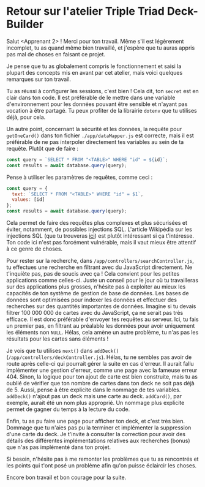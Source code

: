 # Retour sur l'atelier Triple Triad Deck-Builder

Salut <Apprenant 2> ! Merci pour ton travail. Même s'il est légèrement incomplet, tu as quand même bien travaillé, et j'espère que tu auras appris pas mal de choses en faisant ce projet. 

Je pense que tu as globalement compris le fonctionnement et saisi la plupart des concepts mis en avant par cet atelier, mais voici quelques remarques sur ton travail.

Tu as réussi à configurer les sessions, c'est bien ! Cela dit, ton `secret` est en clair dans ton code. Il est préférable de le mettre dans une variable d'environnement pour les données pouvant être sensible et n'ayant pas vocation à être partagé. Tu peux profiter de la librairie `dotenv` que tu utilises déjà, pour cela.

Un autre point, concernant la sécurité et les données, la requête pour `getOneCard()` dans ton fichier `./app/dataMapper.js` est correcte, mais il est préférable de ne pas interpoler directement tes variables au sein de ta requête.
Plutôt que de faire :
```javascript
const query = `SELECT * FROM "<TABLE>" WHERE "id" = ${id}`;
const results = await database.query(query);
```
Pense à utiliser les paramètres de requêtes, comme ceci :
```javascript
const query = {
  text: `SELECT * FROM "<TABLE>" WHERE "id" = $1`,
  values: [id]
};
const results = await database.query(query);
```
Cela permet de faire des requêtes plus complexes et plus sécurisées et éviter, notamment, de possibles injections SQL. L'article Wikipédia sur les injections SQL (que tu trouveras [ici](https://fr.wikipedia.org/wiki/Injection_SQL)) est plutôt intéressant si ça t'intéresse. Ton code ici n'est pas forcément vulnérable, mais il vaut mieux être attentif à ce genre de choses.

Pour rester sur la recherche, dans `/app/controllers/searchController.js`, tu effectues une recherche en filtrant avec du JavaScript directement. Ne t'inquiète pas, pas de soucis avec ça ! Cela convient pour les petites applications comme celles-ci. Juste un conseil pour le jour où tu travailleras sur des applications plus grosses, n'hésite pas à exploiter au mieux les capacités de ton système de gestion de base de données. Les bases de données sont optimisées pour indexer les données et effectuer des recherches sur des quantités importantes de données. Imagine si tu devais filtrer 100 000 000 de cartes avec du JavaScript, ça ne serait pas très efficace. Il est donc préférable d'envoyer tes requêtes au serveur. Ici, tu fais un premier pas, en filtrant au préalable les données pour avoir uniquement les éléments non `NULL`. Hélas, cela amène un autre problème, tu n'as pas les résultats pour les cartes sans éléments !

Je vois que tu utilises `next()` dans `addDeck()` (`/app/controllers/deckController.js`). Hélas, tu ne sembles pas avoir de route après celle-ci qui pourrait gérer la suite en cas d'erreur. Il aurait fallu implémenter une gestion d'erreur, comme une page avec la fameuse erreur 404. Sinon, la logique pour ton ajout de carte est bien construite, mais tu as oublié de vérifier que ton nombre de cartes dans ton deck ne soit pas déjà de 5. Aussi, pense à être explicite dans le nommage de tes variables. `addDeck()` n'ajout pas un deck mais une carte au deck. `addCard()`, par exemple, aurait été un nom plus approprié. Un nommage plus explicite permet de gagner du temps à la lecture du code.

Enfin, tu as pu faire une page pour afficher ton deck, et c'est très bien. Dommage que tu n'aies pas pu la terminer et implémenter la suppression d'une carte du deck. Je t'invite à consulter la correction pour avoir des détails des différentes implémentations relatives aux recherches (bonus) que n'as pas implémenté dans ton projet.

Si besoin, n'hésite pas à me remonter les problèmes que tu as rencontrés et les points qui t'ont posé un problème afin qu'on puisse éclaircir les choses.

Encore bon travail et bon courage pour la suite.
